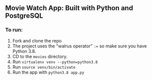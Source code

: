 ## Movie Watch App: Built with Python and PostgreSQL

### To run:
1. Fork and clone the repo
2. The project uses the "walrus operator” `:=` so make sure you have Python 3.8.
3. CD to the `movies` directory.
4. Run `virtualenv venv --python=python3.8`
5. Run `source venv/bin/activate`
6. Run the app with `python3.8 app.py`
